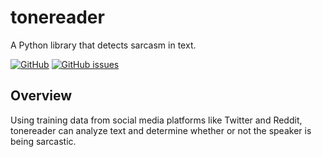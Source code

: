 # tonereader

A Python library that detects sarcasm in text.

[![GitHub](https://img.shields.io/github/license/DavidNguyen2002/tonereader)]("https://github.com/DavidNguyen2002/tonereader/blob/main/LICENSE")
[![GitHub issues](https://img.shields.io/github/issues/DavidNguyen2002/tonereader)]("https://github.com/DavidNguyen2002/tonereader/issues")

## Overview

Using training data from social media platforms like Twitter and Reddit, tonereader can analyze text and determine whether or not the speaker is being sarcastic.
